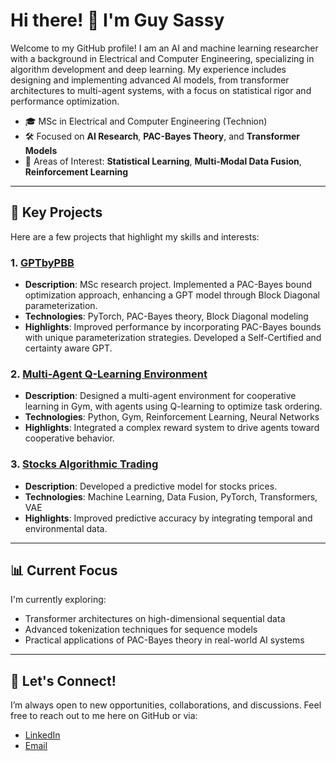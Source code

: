 # Hi there! 👋 I'm Guy Sassy

Welcome to my GitHub profile! I am an AI and machine learning researcher with a background in Electrical and Computer Engineering, specializing in algorithm development and deep learning. My experience includes designing and implementing advanced AI models, from transformer architectures to multi-agent systems, with a focus on statistical rigor and performance optimization.

- 🎓 MSc in Electrical and Computer Engineering (Technion)
- 🛠️ Focused on **AI Research**, **PAC-Bayes Theory**, and **Transformer Models**
- 🧩 Areas of Interest: **Statistical Learning**, **Multi-Modal Data Fusion**, **Reinforcement Learning**

---

## 🔬 Key Projects
Here are a few projects that highlight my skills and interests:

### 1. **[GPTbyPBB](https://github.com/GuySassy/GPTbyPBB)**
   - **Description**: MSc research project. Implemented a PAC-Bayes bound optimization approach, enhancing a GPT model through Block Diagonal parameterization.
   - **Technologies**: PyTorch, PAC-Bayes theory, Block Diagonal modeling
   - **Highlights**: Improved performance by incorporating PAC-Bayes bounds with unique parameterization strategies. Developed a Self-Certified and certainty aware GPT.

### 2. **[Multi-Agent Q-Learning Environment](https://github.com/GuySassy/TheMind)**
   - **Description**: Designed a multi-agent environment for cooperative learning in Gym, with agents using Q-learning to optimize task ordering.
   - **Technologies**: Python, Gym, Reinforcement Learning, Neural Networks
   - **Highlights**: Integrated a complex reward system to drive agents toward cooperative behavior.

### 3. **[Stocks Algorithmic Trading](https://github.com/GuySassy/AlgoTrade)**
   - **Description**: Developed a predictive model for stocks prices.
   - **Technologies**: Machine Learning, Data Fusion, PyTorch, Transformers, VAE
   - **Highlights**: Improved predictive accuracy by integrating temporal and environmental data.

---

## 📊 Current Focus
I'm currently exploring:
- Transformer architectures on high-dimensional sequential data
- Advanced tokenization techniques for sequence models
- Practical applications of PAC-Bayes theory in real-world AI systems

---

## 🤝 Let's Connect!
I’m always open to new opportunities, collaborations, and discussions. Feel free to reach out to me here on GitHub or via:

- [LinkedIn](https://www.linkedin.com/in/guy-sassy-ai) 
- [Email](mailto:guysassy11@gmail.com)

